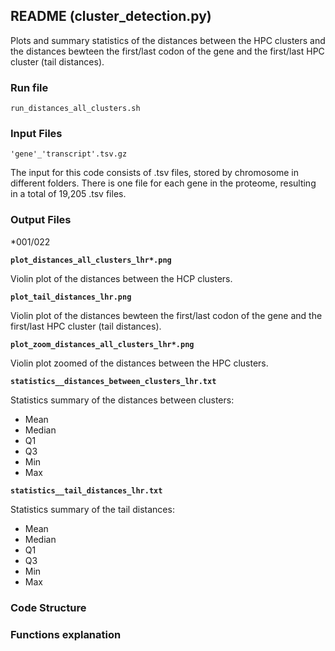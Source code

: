 ## **README (cluster_detection.py)**

Plots and summary statistics of the distances between the HPC clusters and the distances bewteen the first/last codon of the gene and the first/last HPC cluster (tail distances).

### **Run file** 
`run_distances_all_clusters.sh`

### **Input Files** 
`'gene'_'transcript'.tsv.gz`

The input for this code consists of .tsv files, stored by chromosome in different folders. There is one file for each gene in the proteome, resulting in a total of 19,205 .tsv files.

### **Output Files**
*001/022

**`plot_distances_all_clusters_lhr*.png`**

Violin plot of the distances between the HCP clusters.

**`plot_tail_distances_lhr.png`**

Violin plot of the distances bewteen the first/last codon of the gene and the first/last HPC cluster (tail distances).

**`plot_zoom_distances_all_clusters_lhr*.png`**

Violin plot zoomed of the distances between the HPC clusters.

**`statistics__distances_between_clusters_lhr.txt`**

Statistics summary of the distances between clusters:

- Mean
- Median
- Q1
- Q3
- Min
- Max

**`statistics__tail_distances_lhr.txt`**

Statistics summary of the tail distances:

- Mean
- Median
- Q1
- Q3
- Min
- Max

### **Code Structure**

### **Functions explanation**

